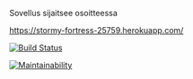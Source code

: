 Sovellus sijaitsee osoitteessa

https://stormy-fortress-25759.herokuapp.com/

[![Build Status](https://travis-ci.org/helineva/wporor.svg?branch=master)](https://travis-ci.org/helineva/wporor)

[![Maintainability](https://api.codeclimate.com/v1/badges/d3dbf9dbb25e65c90c7c/maintainability)](https://codeclimate.com/github/helineva/wporor/maintainability)
